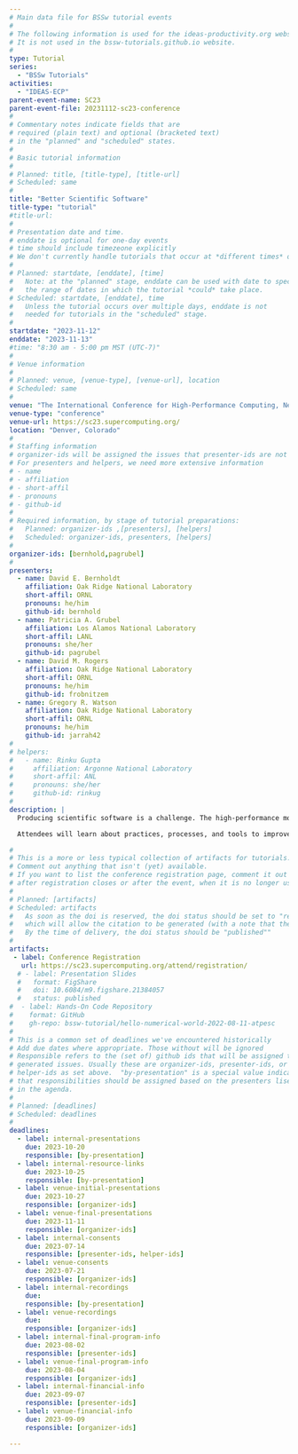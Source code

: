 ```yaml
---
# Main data file for BSSw tutorial events
#
# The following information is used for the ideas-productivity.org website only.
# It is not used in the bssw-tutorials.github.io website.
#
type: Tutorial
series:
  - "BSSw Tutorials"
activities:
  - "IDEAS-ECP"
parent-event-name: SC23
parent-event-file: 20231112-sc23-conference
#
# Commentary notes indicate fields that are
# required (plain text) and optional (bracketed text)
# in the "planned" and "scheduled" states.
#
# Basic tutorial information
#
# Planned: title, [title-type], [title-url]
# Scheduled: same
#
title: "Better Scientific Software"
title-type: "tutorial"
#title-url: 
#
# Presentation date and time.
# enddate is optional for one-day events
# time should include timezeone explicitly
# We don't currently handle tutorials that occur at *different times* on multiple days
#
# Planned: startdate, [enddate], [time]
#   Note: at the "planned" stage, enddate can be used with date to specify
#   the range of dates in which the tutorial *could* take place.
# Scheduled: startdate, [enddate], time
#   Unless the tutorial occurs over multiple days, enddate is not
#   needed for tutorials in the "scheduled" stage.
#
startdate: "2023-11-12"
enddate: "2023-11-13"
#time: "8:30 am - 5:00 pm MST (UTC-7)"
#
# Venue information
#
# Planned: venue, [venue-type], [venue-url], location
# Scheduled: same
#
venue: "The International Conference for High-Performance Computing, Networking, Storage, and Analysis (SC23)"
venue-type: "conference"
venue-url: https://sc23.supercomputing.org/
location: "Denver, Colorado"
#
# Staffing information
# organizer-ids will be assigned the issues that presenter-ids are not doing, basically
# For presenters and helpers, we need more extensive information
# - name
# - affiliation
# - short-affil
# - pronouns
# - github-id
#
# Required information, by stage of tutorial preparations:
#   Planned: organizer-ids ,[presenters], [helpers]
#   Scheduled: organizer-ids, presenters, [helpers]
#
organizer-ids: [bernhold,pagrubel]
#
presenters:
  - name: David E. Bernholdt
    affiliation: Oak Ridge National Laboratory
    short-affil: ORNL
    pronouns: he/him
    github-id: bernhold
  - name: Patricia A. Grubel
    affiliation: Los Alamos National Laboratory
    short-affil: LANL
    pronouns: she/her
    github-id: pagrubel
  - name: David M. Rogers
    affiliation: Oak Ridge National Laboratory
    short-affil: ORNL
    pronouns: he/him
    github-id: frobnitzem
  - name: Gregory R. Watson
    affiliation: Oak Ridge National Laboratory
    short-affil: ORNL
    pronouns: he/him
    github-id: jarrah42
#
# helpers:
#   - name: Rinku Gupta
#     affiliation: Argonne National Laboratory
#     short-affil: ANL
#     pronouns: she/her
#     github-id: rinkug
#
description: |
  Producing scientific software is a challenge. The high-performance modeling and simulation community, in particular, faces the confluence of disruptive changes in computing architectures and new opportunities (and demands) for greatly improved simulation capabilities, especially through coupling physics and scales. Simultaneously, computational science and engineering (CSE), as well as other areas of science, are experiencing an increasing focus on scientific reproducibility and software quality. Code coupling requires aggregate team interactions including integration of software processes and practices. These challenges demand large investments in scientific software development and improved practices. Focusing on improved developer productivity and software sustainability is both urgent and essential. 

  Attendees will learn about practices, processes, and tools to improve the productivity of those who develop CSE software, increase the sustainability of software artifacts, and enhance trustworthiness in their use. We will focus on aspects of scientific software development that are not adequately addressed by resources developed for industrial software engineering. Topics include the design, refactoring, and testing of complex scientific software systems; collaborative software development; and software packaging. The second half of this full-day tutorial will focus on reproducibility, and why and how to keep a lab notebook for computationally-based research.

#
# This is a more or less typical collection of artifacts for tutorials.
# Comment out anything that isn't (yet) available.
# If you want to list the conference registration page, comment it out
# after registration closes or after the event, when it is no longer useful.
#
# Planned: [artifacts]
# Scheduled: artifacts
#   As soon as the doi is reserved, the doi status should be set to "reserved", 
#   which will allow the citation to be generated (with a note that the slides are not yet published).
#   By the time of delivery, the doi status should be "published""
#
artifacts:
 - label: Conference Registration
   url: https://sc23.supercomputing.org/attend/registration/
  # - label: Presentation Slides
  #   format: FigShare
  #   doi: 10.6084/m9.figshare.21384057
  #   status: published
#  - label: Hands-On Code Repository
#    format: GitHub
#    gh-repo: bssw-tutorial/hello-numerical-world-2022-08-11-atpesc
#
# This is a common set of deadlines we've encountered historically
# Add due dates where appropriate. Those without will be ignored
# Responsible refers to the (set of) github ids that will be assigned to
# generated issues. Usually these are organizer-ids, presenter-ids, or
# helper-ids as set above.  "by-presentation" is a special value indicating
# that responsibilities should be assigned based on the presenters liseted
# in the agenda.
#
# Planned: [deadlines]
# Scheduled: deadlines
#
deadlines:
  - label: internal-presentations
    due: 2023-10-20
    responsible: [by-presentation]
  - label: internal-resource-links
    due: 2023-10-25
    responsible: [by-presentation]
  - label: venue-initial-presentations
    due: 2023-10-27
    responsible: [organizer-ids]
  - label: venue-final-presentations
    due: 2023-11-11
    responsible: [organizer-ids]
  - label: internal-consents
    due: 2023-07-14
    responsible: [presenter-ids, helper-ids]
  - label: venue-consents
    due: 2023-07-21
    responsible: [organizer-ids]
  - label: internal-recordings
    due: 
    responsible: [by-presentation]
  - label: venue-recordings
    due: 
    responsible: [organizer-ids]
  - label: internal-final-program-info
    due: 2023-08-02
    responsible: [presenter-ids]
  - label: venue-final-program-info
    due: 2023-08-04
    responsible: [organizer-ids]
  - label: internal-financial-info
    due: 2023-09-07
    responsible: [presenter-ids]
  - label: venue-financial-info
    due: 2023-09-09
    responsible: [organizer-ids]

---
```


